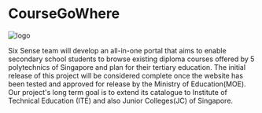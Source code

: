 # CourseGoWhere
![logo](https://user-images.githubusercontent.com/97571930/192523619-1a2511a3-a8d6-47c5-8b8f-30ffce34798d.png)


Six Sense team will develop an all-in-one portal that aims to enable secondary school students to browse existing diploma courses offered by 5 polytechnics of Singapore and plan for their tertiary education. The initial release of this project will be considered complete once the website has been tested and approved for release by the Ministry of Education(MOE). Our project's long term goal is to extend its catalogue to Institute of Technical Education (ITE) and also Junior Colleges(JC) of Singapore. 
